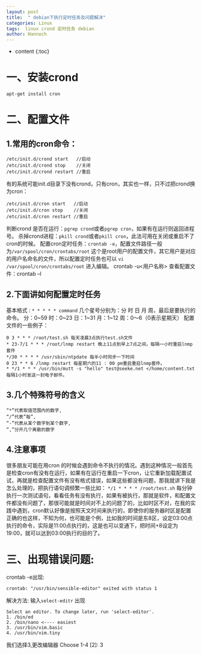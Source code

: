 ```yaml
---
layout: post
title:  " debian下执行定时任务及问题解决"
categories: Linux
tags:  linux crond 定时任务 debian
author: Hannoch
---
```


* content
{:toc}

# 一、安装crond
`apt-get install cron`
# 二、配置文件
## 1.常用的cron命令：
```
/etc/init.d/crond start   //启动
/etc/init.d/crond stop    //关闭
/etc/init.d/crond restart //重启
```
有的系统可能init.d目录下没有crond，只有cron，其实也一样，只不过把crond换为cron：
```
/etc/init.d/cron start   //启动
/etc/init.d/cron stop    //关闭
/etc/init.d/cron restart //重启
```
判断crond 是否在运行：`pgrep crond`或者`pgrep cron`，如果有在运行则返回进程号。
杀掉crond进程：`pkill crond`或者`pkill cron`，此法可用在关闭或重启不了cron的时候。
配置cron定时任务：`crontab -e`，配置文件路径一般为`/var/spool/cron/crontabs/root`
这个是root用户的配置文件，其它用户是对应的用户名命名的文件，所以配置定时任务也可以
`vi /var/spool/cron/crontabs/root`
进入编辑。
crontab -u<用户名称>
查看配置文件：crontab –l
## 2.下面讲如何配置定时任务
基本格式 :
`* * * * * command`
几个星号分别为：分 时 日 月 周，最后是要执行的命令。
分：0~59
时：0~23
日：1~31
月：1~12
周：0～6（0表示星期天）
配置文件的一些例子：
```
0 3 * * * /root/test.sh 每天凌晨3点执行test.sh文件
* 23-7/1 * * * /root/lnmp restart 晚上11点到早上7点之间，每隔一小时重启lnmp套件
*/30 * * * * /usr/sbin/ntpdate 每半小时同步一下时间
0 23 * * 6 /lnmp restart 每星期六的11 : 00 pm重启重启lnmp套件。
* */1 * * * /usr/bin/mutt -s "hello" test@seeke.net </home/content.txt 每隔1小时发送一封电子邮件。
```
## 3.几个特殊符号的含义
```
“*”代表取值范围内的数字,
“/”代表”每”,
“-”代表从某个数字到某个数字,
“,”分开几个离散的数字
```
## 4.注意事项
很多朋友可能在用cron 的时候会遇到命令不执行的情况。遇到这种情况一般首先是检查cron有没有在运行，如果有在运行在重启一下cron，让它重新加载配置试试，再就是检查配置文件有没有格式错误，如果这些都没有问题，那我就讲下我是怎么处理的，把执行语句调频繁一些比如：
`*/1 * * * * /root/test.sh`
每分钟执行一次测试语句，看看任务有没有执行，如果有被执行，那就是软件，和配置文件都没有问题了，那很可能就是时间对不上的问题了的，比如时区不对，在我的实践中遇到，cron默认好像是按照天文时间来执行的，即使你的服务器时区是配置正确的也这样，不知为何，也可能是个例，比如我的时间是东8区，设定03:00点执行的命令，实际是11:00点执行的，这是也可以变通下，把时间+8设定为19:00，就可以达到03:00执行的目的了。

# 三、出现错误问题: 

crontab -e出现:

`crontab: "/usr/bin/sensible-editor" exited with status 1`

解决方法:
输入`select-editr`
出现
```
Select an editor. To change later, run 'select-editor'.
1. /bin/ed
2. /bin/nano <---- easiest
3. /usr/bin/vim.basic
4. /usr/bin/vim.tiny
```
我们选择3,更改编辑器
Choose 1-4 [2]: 3






